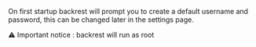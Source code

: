 On first startup backrest will prompt you to create a default username and password, this can be changed later in the settings page.

⚠️ Important notice : backrest will run as root
